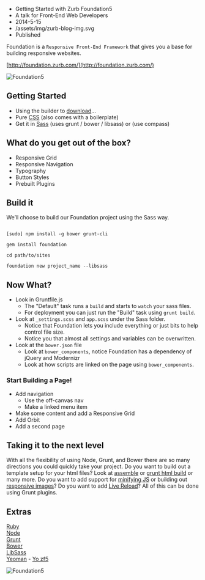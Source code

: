* Getting Started with Zurb Foundation5
* A talk for Front-End Web Developers
* 2014-5-15
* /assets/img/zurb-blog-img.svg
* Published

Foundation is a `Responsive Front-End Framework` that gives you a base for building responsive websites.

[http://foundation.zurb.com/](http://foundation.zurb.com/)

![Foundation5](http://foundation.zurb.com/assets/img/homepage/hero-image.svg)

## Getting Started   
* Using the builder to [download](http://foundation.zurb.com/develop/download.html)...   
* Pure [CSS](http://foundation.zurb.com/docs/css.html) (also comes with a boilerplate)    
* Get it in [Sass](http://foundation.zurb.com/docs/sass.html) (uses grunt / bower / libsass) or (use compass)  
 
## What do you get out of the box?   

* Responsive Grid   
* Responsive Navigation
* Typography      
* Button Styles   
* Prebuilt Plugins   

## Build it   

We’ll choose to build our Foundation project using the Sass way.

```

[sudo] npm install -g bower grunt-cli   

gem install foundation   

cd path/to/sites   

foundation new project_name --libsass   

```
## Now What?   
* Look in Gruntfile.js   
  * The "Default" task runs a `build` and starts to `watch` your sass files.
  * For deployment you can just run the "Build" task using `grunt build`.    
* Look at `_settings.scss` and `app.scss` under the Sass folder.
  * Notice that Foundation lets you include everything or just bits to help control file size.
  * Notice you that almost all settings and variables can be overwritten.     
* Look at the `bower.json` file   
  * Look at `bower_components`, notice Foundation has a dependency of jQuery and Modernizr   
  * Look at how scripts are linked on the page  using `bower_components`.    

### Start Building a Page!   
* Add navigation   
  * Use the off-canvas nav   
  * Make a linked menu item   
* Make some content and add a Responsive Grid   
* Add Orbit   
* Add a second page   

## Taking it to the next level   

With all the flexibility of using Node, Grunt, and Bower there are so many directions you could quickly take your project. Do you want to build out a template setup for your html files? Look at [assemble](https://github.com/assemble/assemble/) or [grunt html build](https://www.npmjs.org/package/grunt-html-build) or many more. Do you want to add support for [minifying JS](https://github.com/gruntjs/grunt-contrib-uglify) or building out [responsive images](https://github.com/andismith/grunt-responsive-images)? Do you want to add [Live Reload](https://github.com/gruntjs/grunt-contrib-livereload)? All of this can be done using Grunt plugins. 

## Extras
[Ruby](https://www.ruby-lang.org/en/)   
[Node](http://nodejs.org/)     
[Grunt](http://gruntjs.com/)   
[Bower](http://bower.io/)   
[LibSass](http://libsass.org/)   
[Yeoman](http://yeoman.io/community-generators.html) - [Yo zf5](https://github.com/juliancwirko/generator-zf5)   

![Foundation5](http://foundation.zurb.com/assets/img/develop/contribute/github-yeti.png)

